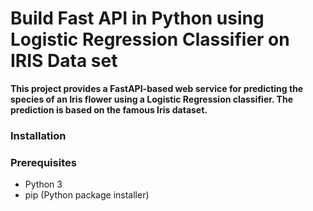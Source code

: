 # Build Fast API in Python using Logistic Regression Classifier on IRIS Data set

**This project provides a FastAPI-based web service for predicting the species of an Iris flower using a Logistic Regression classifier. The prediction is based on the famous Iris dataset.**

### Installation

### Prerequisites

- Python 3
- pip (Python package installer)
